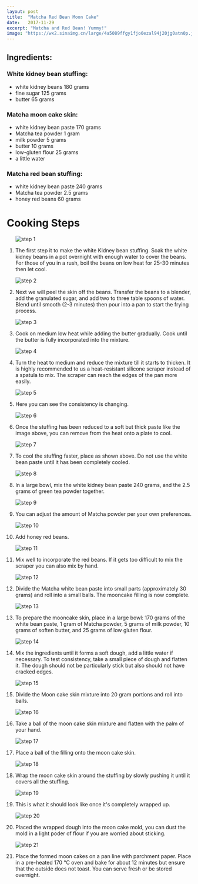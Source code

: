 ```yaml
---
layout: post
title:  "Matcha Red Bean Moon Cake"
date:   2017-11-29
excerpt: "Matcha and Red Bean! Yummy!"
image: "https://wx2.sinaimg.cn/large/4a5089ffgy1fjo0ezal94j20jg0atn0p.jpg"
---
```


## Ingredients:

### White kidney bean stuffing:

<ul>
      <li>white kidney beans 180 grams</li>
      <li>fine sugar 125 grams</li>
      <li>butter 65 grams</li>
</ul>

### Matcha moon cake skin:

<ul>
      <li>white kidney bean paste 170 grams </li>
      <li>Matcha tea powder 1 gram</li>
      <li>milk powder 5 grams</li>
      <li>butter 10 grams</li>
      <li>low-gluten flour 25 grams</li>
      <li>a little water</li>
</ul>

### Matcha red bean stuffing: 

<ul>
      <li>white kidney bean paste 240 grams</li>
      <li>Matcha tea powder 2.5 grams</li>
      <li>honey red beans 60 grams</li>
</ul>

# Cooking Steps
<ol>
      <p><img src="https://wx4.sinaimg.cn/large/4a5089ffgy1fjo0fzw94uj20jg0attcn.jpg" alt="step 1"/></p>
      <p><li>The first step it to make the white Kidney bean stuffing. Soak the white kidney beans in a pot overnight with             enough water to cover the beans. For those of you in a rush, boil the beans on low heat for 25-30 minutes then let cool.</li><p/>
      <p><img src="https://wx1.sinaimg.cn/large/4a5089ffgy1fjo0g4yzd7j20jg0atacr.jpg" alt="step 2"/></p>
      <p><li>Next we will peel the skin off the beans. Transfer the beans to a blender, add the granulated sugar, and add two to three table spoons of water. Blend until smooth (2-3 minutes) then pour into a pan to start the frying process. </li><p/>
      <p><img src="https://wx1.sinaimg.cn/large/4a5089ffgy1fjo0cm1idhj20jg0atwh2.jpg" alt="step 3"/></p>
      <p><li>Cook on medium low heat while adding the butter gradually. Cook until the butter is fully incorporated into the mixture.</li><p/>
      <p><img src="https://wx1.sinaimg.cn/large/4a5089ffgy1fjo0cm1idhj20jg0atwh2.jpg" alt="step 4"/></p>
      <p><li>Turn the heat to medium and reduce the mixture till it starts to thicken. It is highly recommended to us a heat-resistant silicone scraper instead of a spatula to mix. The scraper can reach the edges of the pan more easily. </li><p/>
      <p><img src="https://wx1.sinaimg.cn/large/4a5089ffgy1fjo0cppq85j20jg0auacr.jpg" alt="step 5"/></p>
      <p><li>Here you can see the consistency is changing.</li><p/>
      <p><img src="https://wx3.sinaimg.cn/large/4a5089ffgy1fjo0ctpiwij20jg0atacv.jpg" alt="step 6"/></p>
      <p><li>Once the stuffing has been reduced to a soft but thick paste like the image above, you can remove from the heat onto a plate to cool.</li>
      <p><img src="https://wx3.sinaimg.cn/large/4a5089ffgy1fjo0cxrmuyj20jg0atq5s.jpg" alt="step 7"/></p>
      <p><li>To cool the stuffing faster, place as shown above. Do not use the white bean paste until it has been completely cooled.</li><p/>
      <p><img src="https://wx1.sinaimg.cn/large/4a5089ffgy1fjo0deuujfj20jg0atn08.jpg" alt="step 8"/></p>
      <p><li>In a large bowl, mix the white kidney bean paste 240 grams, and the 2.5 grams of green tea powder together.</li><p/>
      <p><img src="https://wx1.sinaimg.cn/large/4a5089ffgy1fjo0disgstj20jg0auwhh.jpg" alt="step 9"/></p>
      <p><li>You can adjust the amount of Matcha powder per your own preferences.</li><p/>
      <p><img src="https://wx3.sinaimg.cn/large/4a5089ffgy1fjo0dmjehnj20jg0at41l.jpg" alt="step 10"/></p>
      <p><li>Add honey red beans.</li><p/>
      <p><img src="https://wx2.sinaimg.cn/large/4a5089ffgy1fjo0dq4oi6j20jg0at773.jpg" alt="step 11"/></p>
      <p><li>Mix well to incorporate the red beans. If it gets too difficult to mix the scraper you can also mix by hand.</li><p/>
      <p><img src="https://wx3.sinaimg.cn/large/4a5089ffgy1fjo0du3srvj20jg0atmzq.jpg" alt="step 12"/></p>
      <p><li>Divide the Matcha white bean paste into small parts (approximately 30 grams) and roll into a small balls. The mooncake filling is now complete.</li><p/>
      <p><img src="https://wx1.sinaimg.cn/large/4a5089ffgy1fjo0dze4vij20jg0attbz.jpg" alt="step 13"/></p>
      <p><li>To prepare the mooncake skin, place in a large bowl: 170 grams of the white bean paste, 1 gram of Matcha powder, 5 grams of milk powder, 10 grams of soften butter, and 25 grams of low gluten flour.</li><p/>
      <p><img src="https://wx2.sinaimg.cn/large/4a5089ffgy1fjo0e59y9cj20jg0atdj5.jpg" alt="step 14"/></p>
      <p><li>Mix the ingredients until it forms a soft dough, add a little water if necessary. To test consistency, take a small piece of dough and flatten it. The dough should not be particularly stick but also should not have cracked edges.</li><p/>
      <p><img src="https://wx4.sinaimg.cn/large/4a5089ffgy1fjo0e8i5erj20jg0at0vs.jpg" alt="step 15"/></p>
      <p><li>Divide the Moon cake skin mixture into 20 gram portions and roll into balls.</li><p/>
      <p><img src="https://wx2.sinaimg.cn/large/4a5089ffgy1fjo0edhww1j20jg0atq5b.jpg" alt="step 16"/></p>
      <p><li>Take a ball of the moon cake skin mixture and flatten with the palm of your hand.</li><p/>
      <p><img src="https://wx2.sinaimg.cn/large/4a5089ffgy1fjo0ehylu4j20jg0auwgr.jpg" alt="step 17"/></p>
      <p><li>Place a ball of the filling onto the moon cake skin.</li><p/>
      <p><img src="https://wx3.sinaimg.cn/large/4a5089ffgy1fjo0emc52vj20jg0atgnt.jpg" alt="step 18"/></p>
      <p><li>Wrap the moon cake skin around the stuffing by slowly pushing it until it covers all the stuffing.</li><p/>
      <p><img src="https://wx1.sinaimg.cn/large/4a5089ffgy1fjo0eqos1vj20jg0atjtb.jpg" alt="step 19"/></p>
      <p><li>This is what it should look like once it's completely wrapped up.</li><p/>
      <p><img src="https://wx3.sinaimg.cn/large/4a5089ffgy1fjo0euqyemj20jg0atmza.jpg" alt="step 20"/></p>
      <p><li>Placed the wrapped dough into the moon cake mold, you can dust the mold in a light poder of flour if you are worried about sticking.</li><p/>
      <p><img src="https://wx2.sinaimg.cn/large/4a5089ffgy1fjo0ezal94j20jg0atn0p.jpg" alt="step 21"/></p>
      <p><li>Place the formed moon cakes on a pan line with parchment paper. Place in a pre-heated 170 ℃ oven and bake for about 12 minutes but ensure that the outside does not toast. You can serve fresh or be stored overnight.</li><p/>
